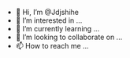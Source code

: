 - 👋 Hi, I’m @Jdjshihe
- 👀 I’m interested in ...
- 🌱 I’m currently learning ...
- 💞️ I’m looking to collaborate on ...
- 📫 How to reach me ...

<!---
Jdjshihe/Jdjshihe is a ✨ special ✨ repository because its `README.md` (this file) appears on your GitHub profile.
You can click the Preview link to take a look at your changes.
--->
